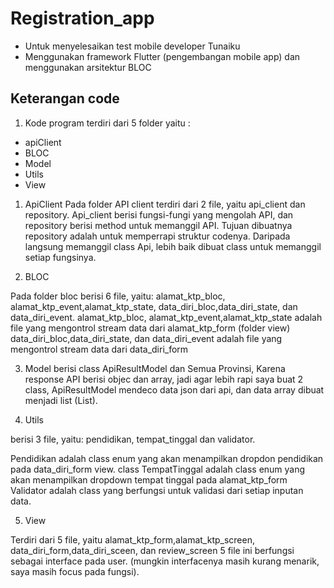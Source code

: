 # Registration_app

- Untuk menyelesaikan test mobile developer Tunaiku
- Menggunakan framework Flutter (pengembangan mobile app) dan menggunakan arsitektur BLOC

## Keterangan code

1. Kode program terdiri dari 5 folder yaitu :
- apiClient
- BLOC
- Model
- Utils
- View

1. ApiClient
Pada folder API client terdiri dari 2 file, yaitu api_client dan repository. 
Api_client berisi fungsi-fungi yang mengolah API, dan repository berisi method untuk memanggil API.
Tujuan dibuatnya repository adalah untuk memperrapi struktur codenya. Daripada langsung memanggil class Api, lebih baik dibuat class untuk memanggil setiap fungsinya.

2. BLOC

Pada folder bloc berisi 6 file, yaitu:
alamat_ktp_bloc, alamat_ktp_event,alamat_ktp_state, data_diri_bloc,data_diri_state, dan data_diri_event.
alamat_ktp_bloc, alamat_ktp_event,alamat_ktp_state adalah file yang mengontrol stream data dari alamat_ktp_form (folder view)
data_diri_bloc,data_diri_state, dan data_diri_event adalah file yang mengontrol stream data dari data_diri_form

3. Model
berisi class ApiResultModel dan Semua Provinsi,
Karena response API berisi objec dan array, jadi agar lebih rapi saya buat 2 class, ApiResultModel mendeco data json dari api,
dan data array dibuat menjadi list (List<SemuaProvinsi>).
  
4. Utils

berisi 3 file, yaitu: pendidikan, tempat_tinggal dan validator.

Pendidikan adalah class enum yang akan menampilkan dropdon pendidikan pada data_diri_form view.
class TempatTinggal adalah class enum yang akan menampilkan dropdown tempat tinggal pada alamat_ktp_form
Validator adalah class yang berfungsi untuk validasi dari setiap inputan data.

5. View

Terdiri dari 5 file, yaitu alamat_ktp_form,alamat_ktp_screen, data_diri_form,data_diri_sceen, dan review_screen
5 file ini berfungsi sebagai interface pada user. (mungkin interfacenya masih kurang menarik, saya masih focus pada fungsi).
